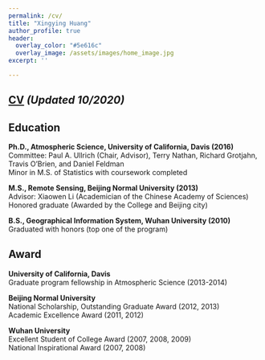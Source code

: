 ```yaml
---
permalink: /cv/
title: "Xingying Huang"
author_profile: true
header:
  overlay_color: "#5e616c"
  overlay_image: /assets/images/home_image.jpg
excerpt: ''

---
```

## [CV](/assets/Huang_CV.pdf) *(Updated 10/2020)*

## Education

**Ph.D., Atmospheric Science, University of California, Davis (2016)** <br>
Committee: Paul A. Ullrich (Chair, Advisor), Terry Nathan, Richard Grotjahn, Travis O’Brien, and Daniel Feldman <br>
Minor in M.S. of Statistics with coursework completed

**M.S., Remote Sensing, Beijing Normal University (2013)** <br>
Advisor: Xiaowen Li (Academician of the Chinese Academy of Sciences) <br>
Honored graduate (Awarded by the College and Beijing city)

**B.S., Geographical Information System, Wuhan University (2010)** <br>
Graduated with honors (top one of the program)

## Award 

**University of California, Davis** <br>
Graduate program fellowship in Atmospheric Science (2013-2014)

**Beijing Normal University** <br>
National Scholarship, Outstanding Graduate Award (2012, 2013) <br>
Academic Excellence Award (2011, 2012)

**Wuhan University** <br>
Excellent Student of College Award (2007, 2008, 2009) <br>
National Inspirational Award (2007, 2008)

